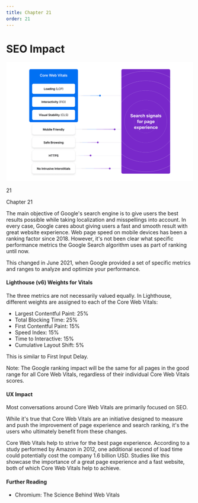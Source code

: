 ```yaml
---
title: Chapter 21
order: 21
---
```


# SEO Impact

![Search experience signals details for the June 2021 page experience update](./assets/search-experience-signals-details-for-the-june-202-light.jpg)


21

Chapter 21

The main objective of Google's search engine is to give users the best results
possible while taking localization and misspellings into account. In every
case, Google cares about giving users a fast and smooth result with great
website experience. Web page speed on mobile devices has been a ranking factor since 2018. However, it's not
been clear what specific performance metrics the Google Search algorithm uses as
part of ranking until now.

This changed in June 2021, when Google provided a set of specific metrics and ranges to analyze and optimize your performance.

#### Lighthouse (v6) Weights for Vitals

The three metrics are not necessarily valued equally. In Lighthouse, different weights are assigned to each of the Core Web Vitals:

- Largest Contentful Paint: 25%
- Total Blocking Time: 25%
- First Contentful Paint: 15%
- Speed Index: 15%
- Time to Interactive: 15%
- Cumulative Layout Shift: 5%

This is similar to First Input Delay.

Note: The Google ranking impact will be the same for all pages in the good range for all Core Web Vitals, regardless of their individual Core Web Vitals scores.

#### UX Impact

Most conversations around Core Web Vitals are primarily focused on SEO.

While it's true that Core Web Vitals are an initiative designed to measure and push the improvement of page experience and search ranking, it's the users who ultimately benefit from these changes.

Core Web Vitals help to strive for the best page experience. According to a study performed by Amazon in 2012, one additional second of load time could potentially cost the company 1.6 billion USD. Studies like this showcase the importance of a great page experience and a fast website, both of which Core Web Vitals help to achieve.

#### Further Reading

- Chromium: The Science Behind Web Vitals
